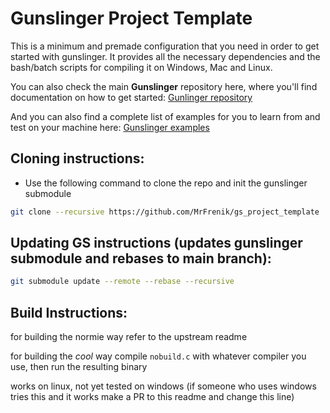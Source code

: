 # Gunslinger Project Template

This is a minimum and premade configuration that you need in order to get started with gunslinger. It provides all the necessary dependencies and the bash/batch scripts for compiling it on Windows, Mac and Linux.

You can also check the main **Gunslinger** repository here, where you'll find documentation on how to get started:
[Gunlinger repository](https://github.com/MrFrenik/gunslinger)
 
And you can also find a complete list of examples for you to learn from and test on your machine here: 
[Gunslinger examples](https://github.com/MrFrenik/gs_examples)

## Cloning instructions: 
- Use the following command to clone the repo and init the gunslinger submodule
```bash
git clone --recursive https://github.com/MrFrenik/gs_project_template
```

## Updating GS instructions (updates gunslinger submodule and rebases to main branch): 
```bash
git submodule update --remote --rebase --recursive
```

## Build Instructions:

for building the normie way refer to the upstream readme

for building the _cool_ way compile `nobuild.c` with whatever compiler you use, then run the resulting binary

works on linux, not yet tested on windows (if someone who uses windows tries this and it works make a PR to this readme and change this line)
